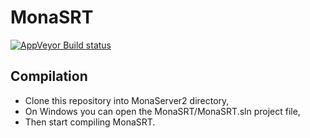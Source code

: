 # MonaSRT

[![AppVeyor Build status](https://ci.appveyor.com/api/projects/status/9dk5rwv0aiwr2n19?svg=true)](https://ci.appveyor.com/project/thomasjammet/monasrt/branch/master)

## Compilation

- Clone this repository into MonaServer2 directory,
- On Windows you can open the MonaSRT/MonaSRT.sln project file,
- Then start compiling MonaSRT.
